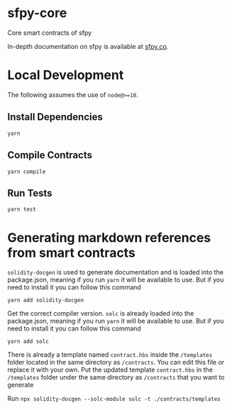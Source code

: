 # sfpy-core
Core smart contracts of sfpy

In-depth documentation on sfpy is available at [sfpy.co](https://sfpy.co/docs).

# Local Development

The following assumes the use of `node@>=10`.

## Install Dependencies

`yarn`

## Compile Contracts

`yarn compile`

## Run Tests

`yarn test`

# Generating markdown references from smart contracts

`solidity-docgen` is used to generate documentation and is loaded into the package.json, meaning if you run `yarn` it will be available to use.
But if you need to install it you can follow this command

`yarn add solidity-docgen`

Get the correct compiler version. `solc` is already loaded into the package.json, meaning if you run `yarn` it will be available to use.
But if you need to install it you can follow this command

`yarn add solc`

There is already a template named `contract.hbs` inside the `/templates` folder located in the same directory as `/contracts`. 
You can edit this file or replace it with your own. Put the updated template `contract.hbs` in the `/templates` folder under the same 
directory as `/contracts` that you want to generate

Run `npx solidity-docgen --solc-module solc -t ./contracts/templates`
